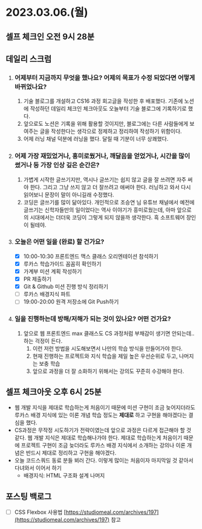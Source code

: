 # 2023.03.06.(월)

## 셀프 체크인 오전 9시 28분

## 데일리 스크럼

1. ### 어제부터 지금까지 무엇을 했나요? 어제의 목표가 수정 되었다면 어떻게 바뀌었나요?
   1. 기술 블로그를 개설하고 CS16 과정 회고글을 작성한 후 배포했다. 기존에 노션에 작성하던 데일리 체크인 체크아웃도 오늘부터 기술 블로그에 기록하기로 했다.&#x20;
   2. 앞으로도 노션은 기록을 위해 활용할 것이지만, 블로그에는 다른 사람들에게 보여주는 글을 작성한다는 생각으로 정제하고 정리하여 작성하기 위함이다.
   3. 어제 러닝 채널 덕분에 러닝을 했다. 달릴 때 기분이 너무 상쾌했다.&#x20;
2. ### 어제 가장 재밌었거나, 흥미로웠거나, 깨달음을 얻었거나, 시간을 많이 썼거나 등 가장 인상 깊은 순간은?
   1. 가볍게 시작한 글쓰기지만, 역시나 글쓰기는 쉽지 않고 글을 잘 쓰려면 자주 써야 한다. 그리고 그냥 쓰지 않고 더 잘쓰려고 애써야 한다. 러닝하고 와서 다시 읽어보니 문장이 말이 아니길래 수정했다.
   2. 코딩은 글쓰기를 많이 닮아있다. 개인적으로 조승연 님 유튜브 채널에서 예전에 글쓰기는 신학자들만의 일이었다는 역사 이야기가 흥미로웠는데, 아마 앞으로의 시대에서는 더더욱 코딩이 그렇게 되지 않을까 생각한다. 흑 소프트웨어 장인이 될테야.
3. ### 오늘은 어떤 일을 (완료) 할 건가요?
   * [x] 10:00-10:30 프론트엔드 맥스 클래스 오리엔테이션 참석하기
   * [x] 루카스 학습가이드 꼼꼼히 확인하기
   * [x] 가계부 미션 계획 작성하기
   * [x] PR 제출하기
   * [x] Git & Github 미션 진행 방식 정리하기
   * [ ] 루카스 배경지식 파트
   * [ ] 19:00-20:00 원격 저장소에 Git Push하기
4. ### 일을 진행하는데 방해/저해가 되는 것이 있나요? 어떤 건가요?
   1. 앞으로 웹 프론트엔드 max 클래스도 CS 과정처럼 부채감이 생기면 안되는데..하는 걱정이 든다.
      1. 이런 저런 방법을 시도해보면서 나만의 학습 방식을 만들어가야 한다.
      2. 현재 진행하는 프로젝트와 지식 학습을 제일 높은 우선순위로 두고, 나머지는 보충 학습
      3. 앞으로 과정을 더 잘 소화하기 위해서는 강의도 꾸준히 수강해야 한다.

## 셀프 체크아웃 오후 6시 25분

* 웹 개발 지식을 제대로 학습하는게 처음이기 때문에 미션 구현이 조금 늦어지더라도 루카스 배경 지식에 있는 이론 개념 학습 정도는 **제대로** 하고 구현을 해야겠다는 결심을 했다.
* CS과정은 무작정 시도하기가 전략이였는데 앞으로 과정은 다르게 접근해야 할 것 같다. 웹 개발 지식은 제대로 학습해나가야 한다. 제대로 학습하는게 처음이기 때문에 프로젝트 구현이 조금 늦더라도 루카스 배경 지식에서 소개하는 강의나 이론 개념은 반드시 제대로 정리하고 구현을 해야겠다.
* 오늘 코드스쿼드 동료 분들 뵈러 간다. 이렇게 많이는 처음이자 마지막일 것 같아서 다녀와서 이어서 하기
  * 배경지식: HTML 구조화 설계 나머지

## 포스팅 백로그

* [ ] CSS Flexbox 사용법 [https://studiomeal.com/archives/197](https://studiomeal.com/archives/197) 참고
